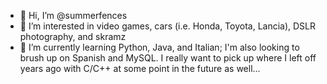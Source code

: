 - 👋 Hi, I’m @summerfences
- 👀 I’m interested in video games, cars (i.e. Honda, Toyota, Lancia), DSLR photography, and skramz
- 🌱 I’m currently learning Python, Java, and Italian; I'm also looking to brush up on Spanish and MySQL. I really want to pick up where I left off years ago with C/C++ at some point in the future as well...

<!---
summerfences/summerfences is a ✨ special ✨ repository because its `README.md` (this file) appears on your GitHub profile.
You can click the Preview link to take a look at your changes.
--->
